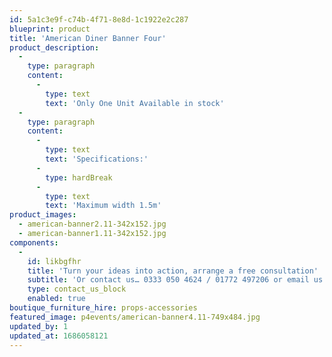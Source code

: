 ```yaml
---
id: 5a1c3e9f-c74b-4f71-8e8d-1c1922e2c287
blueprint: product
title: 'American Diner Banner Four'
product_description:
  -
    type: paragraph
    content:
      -
        type: text
        text: 'Only One Unit Available in stock'
  -
    type: paragraph
    content:
      -
        type: text
        text: 'Specifications:'
      -
        type: hardBreak
      -
        type: text
        text: 'Maximum width 1.5m'
product_images:
  - american-banner2.11-342x152.jpg
  - american-banner1.11-342x152.jpg
components:
  -
    id: likbgfhr
    title: 'Turn your ideas into action, arrange a free consultation'
    subtitle: 'Or contact us… 0333 050 4624 / 01772 497206 or email us: info@p4events.co.uk'
    type: contact_us_block
    enabled: true
boutique_furniture_hire: props-accessories
featured_image: p4events/american-banner4.11-749x484.jpg
updated_by: 1
updated_at: 1686058121
---
```

